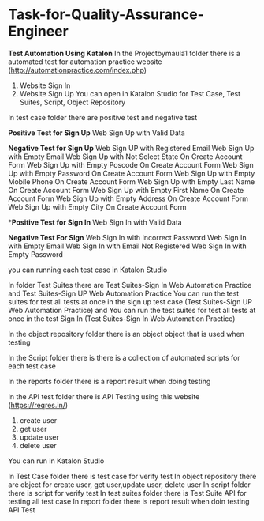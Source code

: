 # Task-for-Quality-Assurance-Engineer

**Test Automation Using Katalon**
In the Projectbymaula1 folder there is a automated test for automation practice website (http://automationpractice.com/index.php)
1. Website Sign In
2. Website Sign Up
You can open in Katalon Studio for Test Case, Test Suites, Script, Object Repository

In test case folder there are positive test and negative test

**Positive Test for Sign Up**
Web Sign Up with Valid Data

**Negative Test for Sign Up**
Web Sign UP with Registered Email
Web Sign Up with Empty Email
Web Sign Up with Not Select State On Create Account Form
Web Sign Up with Empty Poscode On Create Account Form
Web Sign Up with Empty Password On Create Account Form
Web Sign Up with Empty Mobile Phone On Create Account Form
Web Sign Up with Empty Last Name On Create Account Form
Web Sign Up with Empty First Name On Create Account Form
Web Sign Up with Empty Address On Create Account Form
Web Sign Up with Empty City On Create Account Form

***Positive Test for Sign In**
Web Sign In with Valid Data

**Negative Test For Sign**
Web Sign In with Incorrect Password
Web Sign In with Empty Email
Web Sign In with Email Not Registered
Web Sign In with Empty Password

you can running each test case in Katalon Studio


In folder Test Suites there are Test Suites-Sign In Web Automation Practice and Test Suites-Sign UP Web Automation Practice
You can run the test suites for test all tests at once in the sign up test case (Test Suites-Sign UP Web Automation Practice) and You can run the test suites for test all tests at once in the test Sign In (Test Suites-Sign In Web Automation Practice)

In the object repository folder there is an object object that is used when testing

In the Script folder there is there is a collection of automated scripts for each test case

In the reports folder there is a report result when doing testing

In the API test folder there is API Testing using this website (https://reqres.in/) 
1. create user
2. get user
3. update user
4. delete user

You can run in Katalon Studio

In Test Case folder there is test case for verify test
In object repository there are object for create user, get user,update user, delete user
In script folder there is script for verify test
In test suites folder there is Test Suite API for testing all test case
In report folder there is report result  when doin testing API Test
